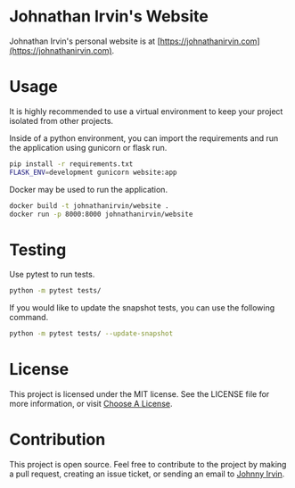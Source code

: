 # Johnathan Irvin's Website

Johnathan Irvin's personal website is at [https://johnathanirvin.com](https://johnathanirvin.com).

# Usage

It is highly recommended to use a virtual environment to keep your project isolated from other projects.

Inside of a python environment, you can import the requirements and run the application using gunicorn or flask run.

```bash
pip install -r requirements.txt
FLASK_ENV=development gunicorn website:app
```

Docker may be used to run the application.

```bash
docker build -t johnathanirvin/website .
docker run -p 8000:8000 johnathanirvin/website
```

# Testing

Use pytest to run tests.

```bash
python -m pytest tests/
``` 

If you would like to update the snapshot tests, you can use the following command.

```bash
python -m pytest tests/ --update-snapshot
```

# License

This project is licensed under the MIT license. See the LICENSE file for more information, or visit [Choose A License](https://choosealicense.com/licenses/mit/).

# Contribution

This project is open source. Feel free to contribute to the project by making a pull request, creating an issue ticket, or sending an email to [Johnny Irvin](mailto:irvinjohnathan@gmail.com).
